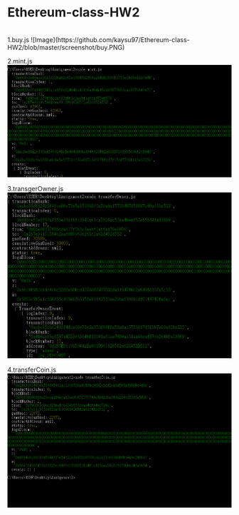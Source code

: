# Ethereum-class-HW2
<br>
1.buy.js
![Image](https://github.com/kaysu97/Ethereum-class-HW2/blob/master/screenshot/buy.PNG)

2.mint.js
![Image](https://github.com/kaysu97/Ethereum-class-HW2/blob/master/screenshot/mint.PNG)

3.transgerOwner.js
![Image](https://github.com/kaysu97/Ethereum-class-HW2/blob/master/screenshot/transferOwner.PNG)

4.transferCoin.js
![Image](https://github.com/kaysu97/Ethereum-class-HW2/blob/master/screenshot/transfercoin.PNG)
